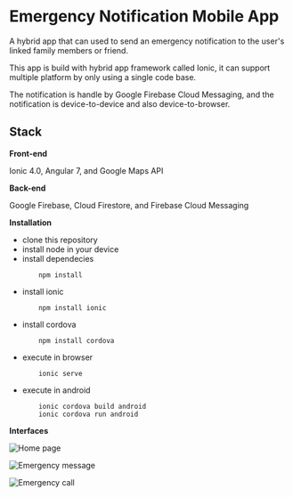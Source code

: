 # Emergency Notification Mobile App

A hybrid app that can used to send an emergency notification to the user's linked family members or friend.

This app is build with hybrid app framework called Ionic, it can support multiple platform by only using a single code base.

The notification is handle by Google Firebase Cloud Messaging, and the notification is device-to-device and also device-to-browser.

## Stack

**Front-end**

Ionic 4.0, Angular 7, and Google Maps API

**Back-end**

Google Firebase, Cloud Firestore, and Firebase Cloud Messaging

**Installation**
    
- clone this repository
- install node in your device
- install dependecies
    ```
        npm install
    ```
- install ionic
    ```
        npm install ionic
    ```
- install cordova
    ```
        npm install cordova
    ```
- execute in browser
    ```
        ionic serve
    ```
- execute in android
    ```
        ionic cordova build android
        ionic cordova run android
    ```

**Interfaces**

![Home page](images/home.jpg)

![Emergency message](images/message.jpg)

![Emergency call](images/call.jpg)
    
